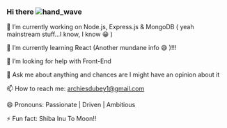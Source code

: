### Hi there ![hand_wave](https://camo.githubusercontent.com/e8e7b06ecf583bc040eb60e44eb5b8e0ecc5421320a92929ce21522dbc34c891/68747470733a2f2f6d656469612e67697068792e636f6d2f6d656469612f6876524a434c467a6361737252346961377a2f67697068792e676966)



🔭 I’m currently working on Node.js, Express.js & MongoDB ( yeah mainstream stuff...I know, I know :grin: )


🌱 I’m currently learning React (Another mundane info :sweat_smile: )!!!


🤔 I’m looking for help with Front-End 


💬 Ask me about anything and chances are I might have an opinion about it 


📫 How to reach me: archiesdubey1@gmail.com


😄 Pronouns: Passionate | Driven | Ambitious 


⚡ Fun fact: Shiba Inu To Moon!!



<!--
**ArchiesDubey/ArchiesDubey** is a ✨ _special_ ✨ repository because its `README.md` (this file) appears on your GitHub profile.

Here are some ideas to get you started:

- 🔭 I’m currently working on ...
- 🌱 I’m currently learning ...
- 👯 I’m looking to collaborate on ...
- 🤔 I’m looking for help with ...
- 💬 Ask me about ...
- 📫 How to reach me: ...
- 😄 Pronouns: ...
- ⚡ Fun fact: ...
-->
